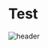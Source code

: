 # Test
![header](https://capsule-render.vercel.app/api?type=rounded&color=random&height=200&section=footer&text=한%20예징징&fontSize=50)
